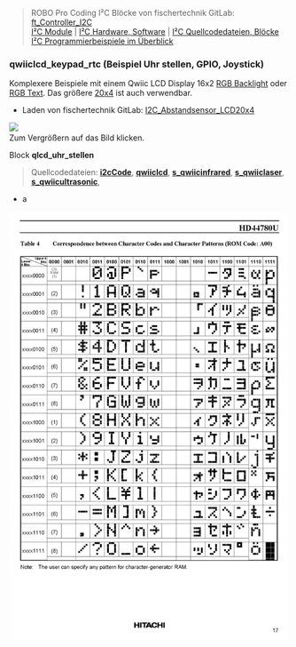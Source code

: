 
> ROBO Pro Coding I²C Blöcke von fischertechnik GitLab: [ft_Controller_I2C](https://git.fischertechnik-cloud.com/i2c/ft_Controller_I2C)\
> [I²C Module](https://elssner.github.io/ft-Controller-I2C/#tabelle-1) |
[I²C Hardware, Software](https://elssner.github.io/ft-Controller-I2C/#ic) |
[I²C Quellcodedateien, Blöcke](https://elssner.github.io/ft-Controller-I2C/#beschreibung-der-quellcodedateien-alphabetisch-geordnet)\
[I²C Programmierbeispiele im Überblick](../examples)


### qwiiclcd_keypad_rtc (Beispiel Uhr stellen, GPIO, Joystick)

Komplexere Beispiele mit einem Qwiic LCD Display 16x2 [RGB Backlight](https://www.sparkfun.com/products/16396) oder [RGB Text](https://www.sparkfun.com/products/16397). Das größere [20x4](https://www.sparkfun.com/products/16398) ist auch verwendbar.
* Laden von fischertechnik GitLab: [I2C_Abstandsensor_LCD20x4](https://git.fischertechnik-cloud.com/i2c/I2C_Abstandsensor_LCD20x4)

[![](DSC00483_512.JPG)](DSC00483.JPG)\
Zum Vergrößern auf das Bild klicken.

Block **qlcd_uhr_stellen**
> Quellcodedateien: **[i2cCode](../#i2ccodepy)**, **[qwiiclcd](../#qwiiclcdpy)**, **[s_qwiicinfrared](../#s_qwiicinfraredpy)**, **[s_qwiiclaser](../#s_qwiiclaserpy)**, **[s_qwiicultrasonic](../#s_qwiicultrasonicpy)**, 
* a


![](zeichensatz.png)
